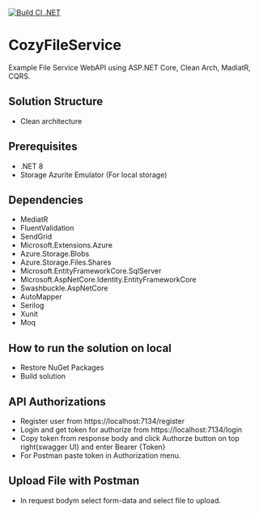[![Build CI .NET](https://github.com/anawatmuangjai/cozy-file-service/actions/workflows/build-ci.yml/badge.svg?branch=master)](https://github.com/anawatmuangjai/cozy-file-service/actions/workflows/build-ci.yml)

# CozyFileService
Example File Service WebAPI using ASP.NET Core, Clean Arch, MadiatR, CQRS.

## Solution Structure
* Clean architecture
  
## Prerequisites
* .NET 8
* Storage Azurite Emulator (For local storage)

## Dependencies
* MediatR
* FluentValidation
* SendGrid
* Microsoft.Extensions.Azure
* Azure.Storage.Blobs
* Azure.Storage.Files.Shares
* Microsoft.EntityFrameworkCore.SqlServer
* Microsoft.AspNetCore.Identity.EntityFrameworkCore
* Swashbuckle.AspNetCore
* AutoMapper
* Serilog
* Xunit
* Moq

## How to run the solution on local
* Restore NuGet Packages
* Build solution

## API Authorizations
* Register user from https://localhost:7134/register
* Login and get token for authorize from https://localhost:7134/login
* Copy token from response body and click Authorze button on top right(swagger UI) and enter Bearer {Token}
* For Postman paste token in Authorization menu.

## Upload File with Postman
- In request bodym select form-data and select file to upload.
